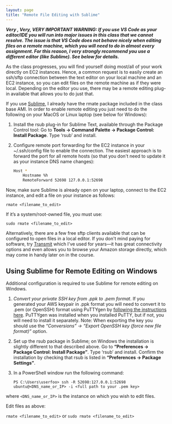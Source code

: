 ```yaml
---
layout: page
title: "Remote File Editing with Sublime"
---
```


***Very , Very, VERY IMPORTANT WARNING: If you use VS Code as your editor/IDE you will run into major issues in this class that we cannot resolve. The issue is that VS Code does not behave nicely when editing files on a remote machine, which you will need to do in almost every assignment. For this reason, I very strongly recommend you use a different editor (like Sublime). See below for details.***

As the class progresses, you will find yourself doing most/all of your work directly on EC2 instances. Hence, a common request is to easily create an ssh/sftp connection between the text editor on your local machine and an EC2 instance, so you can edit files on the remote machine as if they were local. Depending on the editor you use, there may be a remote editing plug-in available that allows you to do just that.

If you use [Sublime](https://www.sublimetext.com/), I already have the rmate package included in the class base AMI. In order to enable remote editing you just need to do the following on your MacOS or Linux laptop (see below for Windows): 

1. Install the rsub plug-in for Sublime Text, available through the Package Control tool:
     Go to **Tools → Command Palette → Package Control: Install Package**.
     Type ‘rsub’ and install.

2. Configure remote port forwarding for the EC2 instance in your ~/.ssh/config file to enable the connection. The easiest approach is to forward the port for all remote hosts (so that you don't need to update it as your instance DNS name changes):

   ```bash
   Host *
       Hostname %h
       RemoteForward 52698 127.0.0.1:52698
   ```

Now, make sure Sublime is already open on your laptop, connect to the EC2 instance, and edit a file on your instance as follows:

`rmate <filename_to_edit>`

If it’s a system/root-owned file, you must use:

`sudo rmate <filename_to_edit>`

Alternatively, there are a few free sftp clients available that can be configured to open files in a local editor. If you don't mind paying for software, try [Transmit](https://panic.com/transmit/) which I've used for years&mdash;it has great connectivity options and even allows you to browse your Amazon storage directly, which may come in handy later on in the course.

## Using Sublime for Remote Editing on Windows

Additional configuration is required to use Sublime for remote editing on Windows.

1. _Convert your private SSH key from .ppk to .pem format_. If you generated your AWS keypair in .ppk format you will need to convert it to .pem (or OpenSSH) format using PuTTYgen by [following the instructions here](https://docs.aws.amazon.com/AWSEC2/latest/UserGuide/putty.html#putty-private-key). PuTTYgen was installed when you installed PuTTY, but if not, you will need to install it separately. Note: When exporting the key you should use the *“Conversions” → “Export OpenSSH key (force new  file format)”* option.

2. Set up the rsub package in Sublime; on Windows the installation is slightly different to that described above.
     Go to **“Preferences → Package Control: Install Package”**.
     Type ‘rsub’ and install.
     Confirm the installation by checking that rsub is listed in **“Preferences → Package Settings”**. 

3. In a PowerShell window run the following command:

     `PS C:\Users\userfoo> ssh -R 52698:127.0.0.1:52698 ubuntu@<DNS_name_or_IP> -i <full path to your .pem key>`

where `<DNS_name_or_IP>` is the instance on which you wish to edit files.

Edit files as above:

`rmate <filename_to_edit>` or `sudo rmate <filename_to_edit>`



